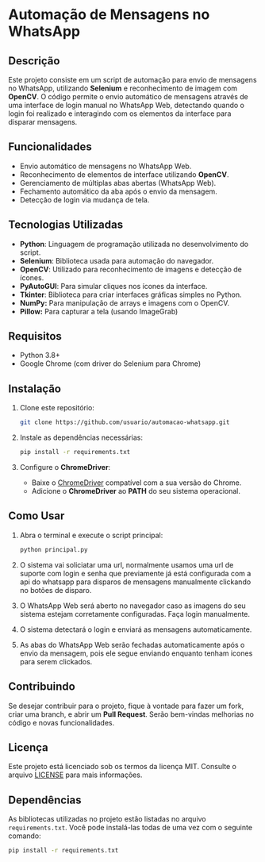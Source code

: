 # Automação de Mensagens no WhatsApp

## Descrição

Este projeto consiste em um script de automação para envio de mensagens no WhatsApp, utilizando **Selenium** e reconhecimento de imagem com **OpenCV**. O código permite o envio automático de mensagens através de uma interface de login manual no WhatsApp Web, detectando quando o login foi realizado e interagindo com os elementos da interface para disparar mensagens.

## Funcionalidades

- Envio automático de mensagens no WhatsApp Web.
- Reconhecimento de elementos de interface utilizando **OpenCV**.
- Gerenciamento de múltiplas abas abertas (WhatsApp Web).
- Fechamento automático da aba após o envio da mensagem.
- Detecção de login via mudança de tela.

## Tecnologias Utilizadas

- **Python**: Linguagem de programação utilizada no desenvolvimento do script.
- **Selenium**: Biblioteca usada para automação do navegador.
- **OpenCV**: Utilizado para reconhecimento de imagens e detecção de ícones.
- **PyAutoGUI**: Para simular cliques nos ícones da interface.
- **Tkinter**: Biblioteca para criar interfaces gráficas simples no Python.
- **NumPy:** Para manipulação de arrays e imagens com o OpenCV.
- **Pillow:** Para capturar a tela (usando ImageGrab)

## Requisitos

- Python 3.8+
- Google Chrome (com driver do Selenium para Chrome)

## Instalação

1. Clone este repositório:
    ```bash
    git clone https://github.com/usuario/automacao-whatsapp.git
    ```
2. Instale as dependências necessárias:
    ```bash
    pip install -r requirements.txt
    ```

3. Configure o **ChromeDriver**:
   - Baixe o [ChromeDriver](https://sites.google.com/a/chromium.org/chromedriver/downloads) compatível com a sua versão do Chrome.
   - Adicione o **ChromeDriver** ao **PATH** do seu sistema operacional.

## Como Usar

1. Abra o terminal e execute o script principal:
    ```bash
    python principal.py
    ```
2. O sistema vai soliciatar uma url, normalmente usamos uma url de suporte com login e senha que previamente já está configurada com a api do whatsapp para disparos de mensagens manualmente clickando no botões de disparo.
   
3. O WhatsApp Web será aberto no navegador caso as imagens do seu sistema estejam corretamente configuradas. Faça login manualmente.

4. O sistema detectará o login e enviará as mensagens automaticamente.

5. As abas do WhatsApp Web serão fechadas automaticamente após o envio da mensagem, pois ele segue enviando enquanto tenham icones para serem clickados.

## Contribuindo

Se desejar contribuir para o projeto, fique à vontade para fazer um fork, criar uma branch, e abrir um **Pull Request**. Serão bem-vindas melhorias no código e novas funcionalidades.

## Licença

Este projeto está licenciado sob os termos da licença MIT. Consulte o arquivo [LICENSE](LICENSE) para mais informações.

## Dependências

As bibliotecas utilizadas no projeto estão listadas no arquivo `requirements.txt`. Você pode instalá-las todas de uma vez com o seguinte comando:

```bash
pip install -r requirements.txt
